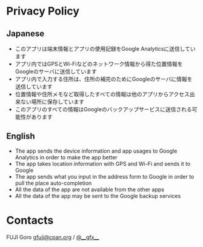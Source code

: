 # Privacy Policy

## Japanese

* このアプリは端末情報とアプリの使用記録をGoogle Analyticsに送信しています
* アプリ内ではGPSとWi-Fiなどのネットワーク情報から得た位置情報をGoogleのサーバに送信しています
* アプリ内で入力する住所は、住所の補完のためにGoogleのサーバに情報を送信しています
* 位置情報や住所メモなど取得したすべての情報は他のアプリからアクセス出来ない場所に保存しています
* このアプリのすべての情報はGoogleのバックアップサービスに送信される可能性があります

## English

* The app sends the device information and app usages to Google Analytics in order to make the app better
* The app takes location information with GPS and Wi-Fi and sends it to Google
* The app sends what you input in the address form to Google in order to pull the place auto-completion
* All the data of the app are not available from the other apps
* All the data of the app may be sent to the Google backup services

# Contacts

FUJI Goro <gfuji@cpan.org> / [@\_\_gfx\_\_](https://twitter.com/__gfx__)
